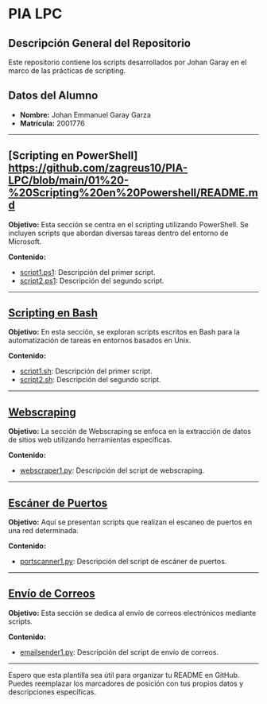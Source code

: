 # PIA LPC

## Descripción General del Repositorio

Este repositorio contiene los scripts desarrollados por Johan Garay en el marco de las prácticas de scripting.

## Datos del Alumno

- **Nombre:** Johan Emmanuel Garay Garza
- **Matrícula:** 2001776

---

## [Scripting en PowerShell] https://github.com/zagreus10/PIA-LPC/blob/main/01%20-%20Scripting%20en%20Powershell/README.md

**Objetivo:**
Esta sección se centra en el scripting utilizando PowerShell. Se incluyen scripts que abordan diversas tareas dentro del entorno de Microsoft.

**Contenido:**
- [script1.ps1](powershell/script1.ps1): Descripción del primer script.
- [script2.ps1](powershell/script2.ps1): Descripción del segundo script.

---

## [Scripting en Bash](bash/README.md)

**Objetivo:**
En esta sección, se exploran scripts escritos en Bash para la automatización de tareas en entornos basados en Unix.

**Contenido:**
- [script1.sh](bash/script1.sh): Descripción del primer script.
- [script2.sh](bash/script2.sh): Descripción del segundo script.

---

## [Webscraping](webscraping/README.md)

**Objetivo:**
La sección de Webscraping se enfoca en la extracción de datos de sitios web utilizando herramientas específicas.

**Contenido:**
- [webscraper1.py](webscraping/webscraper1.py): Descripción del script de webscraping.

---

## [Escáner de Puertos](port-scanner/README.md)

**Objetivo:**
Aquí se presentan scripts que realizan el escaneo de puertos en una red determinada.

**Contenido:**
- [portscanner1.py](port-scanner/portscanner1.py): Descripción del script de escáner de puertos.

---

## [Envío de Correos](email-sender/README.md)

**Objetivo:**
Esta sección se dedica al envío de correos electrónicos mediante scripts.

**Contenido:**
- [emailsender1.py](email-sender/emailsender1.py): Descripción del script de envío de correos.

---

Espero que esta plantilla sea útil para organizar tu README en GitHub. Puedes reemplazar los marcadores de posición con tus propios datos y descripciones específicas.
